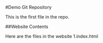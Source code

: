 #Demo Git Repository

This is the first file in the repo.

##Website Contents

Here are the files in the website 
1.index.html